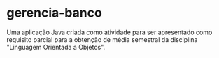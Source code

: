 # gerencia-banco
Uma aplicação Java criada como atividade para ser apresentado como requisito parcial para a obtenção de média semestral da disciplina "Linguagem Orientada a Objetos".
